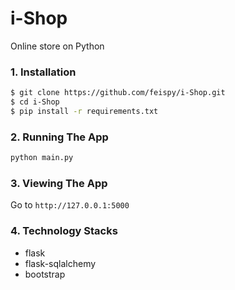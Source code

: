 # i-Shop
  Online store on Python
### 1. Installation

```bash
$ git clone https://github.com/feispy/i-Shop.git
$ cd i-Shop
$ pip install -r requirements.txt
```

### 2. Running The App

```bash
python main.py
```

### 3. Viewing The App

Go to `http://127.0.0.1:5000`

### 4. Technology Stacks
- flask
- flask-sqlalchemy
- bootstrap

